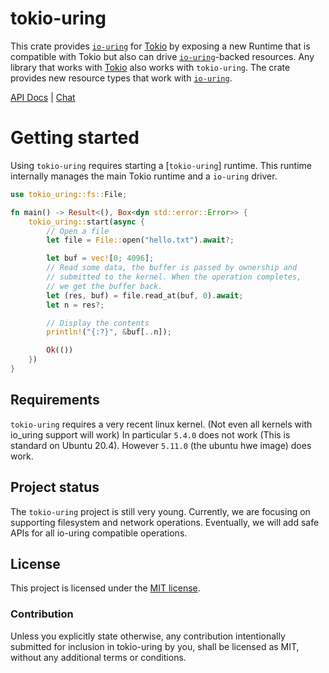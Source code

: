 # tokio-uring

This crate provides [`io-uring`] for [Tokio] by exposing a new Runtime that is
compatible with Tokio but also can drive [`io-uring`]-backed resources. Any
library that works with [Tokio] also works with `tokio-uring`. The crate
provides new resource types that work with [`io-uring`].

[`io-uring`]: https://unixism.net/loti/
[Tokio]: https://github.com/tokio-rs/tokio
[`fs::File`]: https://docs.rs/tokio-uring/latest/tokio_uring/fs/struct.File.html

[API Docs](https://docs.rs/tokio-uring/latest/tokio_uring) |
[Chat](https://discord.gg/tokio)

# Getting started

Using `tokio-uring` requires starting a [`tokio-uring`] runtime. This
runtime internally manages the main Tokio runtime and a `io-uring` driver.

```rust
use tokio_uring::fs::File;

fn main() -> Result<(), Box<dyn std::error::Error>> {
    tokio_uring::start(async {
        // Open a file
        let file = File::open("hello.txt").await?;

        let buf = vec![0; 4096];
        // Read some data, the buffer is passed by ownership and
        // submitted to the kernel. When the operation completes,
        // we get the buffer back.
        let (res, buf) = file.read_at(buf, 0).await;
        let n = res?;

        // Display the contents
        println!("{:?}", &buf[..n]);

        Ok(())
    })
}
```
## Requirements
`tokio-uring` requires a very recent linux kernel. (Not even all kernels with io_uring support will work)
In particular `5.4.0` does not work (This is standard on Ubuntu 20.4). However `5.11.0` (the ubuntu hwe image) does work.
 
## Project status

The `tokio-uring` project is still very young. Currently, we are focusing on
supporting filesystem and network operations. Eventually, we will add safe APIs for all
io-uring compatible operations.

## License

This project is licensed under the [MIT license].

[MIT license]: LICENSE

### Contribution

Unless you explicitly state otherwise, any contribution intentionally submitted
for inclusion in tokio-uring by you, shall be licensed as MIT, without any
additional terms or conditions.
